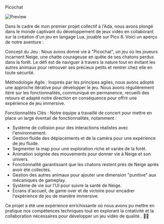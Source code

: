 Picochat

![Preview](preview.jpg)

Dans le cadre de mon premier projet collectif à l'Ada, nous avons plongé dans le monde captivant du développement de jeux vidéo en collaborant sur la création d'un jeu en langage Lua, jouable sur Pico 8. Voici un aperçu de notre aventure :

Concept du Jeu : Nous avons donné vie à "Picochat", un jeu où les joueurs incarnent Neige, une chatte courageuse en quête de ses chatons perdus dans la forêt. Le défi est de naviguer à travers la nature tout en évitant les autres animaux pour retrouver ses précieux petits et rentrer chez elle en toute sécurité.

Méthodologie Agile : Inspirés par les principes agiles, nous avons adopté une approche itérative pour développer le jeu. Nous avons régulièrement itéré sur les fonctionnalités, communiqué en permanence, recueilli des retours et adapté notre direction en conséquence pour offrir une expérience de jeu immersive.

Fonctionnalités Clés : Notre équipe a travaillé de concert pour mettre en place un large éventail de fonctionnalités, notamment :

   - Système de collision pour des interactions réalistes avec l'environnement.
   - Gestion fluide des déplacements et de la caméra pour une expérience de jeu fluide.
   - Segmenter la map pour une exploration riche et variée de la forêt.
   - Animation soignée des mouvements pour donner vie à Neige et son univers.
   - Fonctionnalité garantissant que les chatons restent près de Neige après avoir été collectés.
   - Gestion des autres animaux pour ajouter une dimension "punitive" aux mécaniques de gameplay.
   - Système de vie sur l'UI pour suivre la santé de Neige.
   - Écrans d'accueil, de game over et de victoire pour encadrer l'expérience de jeu de manière immersive.

Ce projet a été une expérience enrichissante où nous avons pu mettre en pratique nos compétences techniques tout en explorant la créativité et la collaboration nécessaires pour développer un jeu vidéo de qualité.. 🚀🐾
